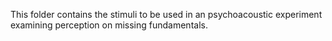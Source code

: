 This folder contains the stimuli to be used in an psychoacoustic experiment examining perception on missing fundamentals. 
